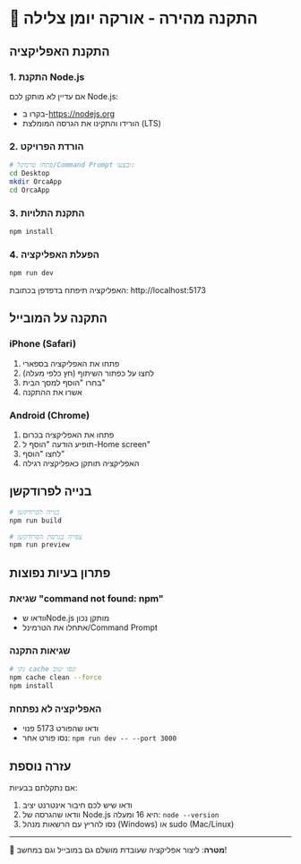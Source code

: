 # 🚀 התקנה מהירה - אורקה יומן צלילה

## התקנת האפליקציה

### 1. התקנת Node.js
אם עדיין לא מותקן לכם Node.js:
- בקרו ב-https://nodejs.org
- הורידו והתקינו את הגרסה המומלצת (LTS)

### 2. הורדת הפרויקט
```bash
# פתחו טרמינל/Command Prompt ובצעו:
cd Desktop
mkdir OrcaApp
cd OrcaApp
```

### 3. התקנת התלויות
```bash
npm install
```

### 4. הפעלת האפליקציה
```bash
npm run dev
```

האפליקציה תיפתח בדפדפן בכתובת: http://localhost:5173

## התקנה על המובייל

### iPhone (Safari)
1. פתחו את האפליקציה בספארי
2. לחצו על כפתור השיתוף (חץ כלפי מעלה)
3. בחרו "הוסף למסך הבית"
4. אשרו את ההתקנה

### Android (Chrome)
1. פתחו את האפליקציה בכרום
2. תופיע הודעה "הוסף ל-Home screen"
3. לחצו "הוסף"
4. האפליקציה תותקן כאפליקציה רגילה

## בנייה לפרודקשן

```bash
# בנייה לפרודקשן
npm run build

# צפייה בגרסת הפרודקשן
npm run preview
```

## פתרון בעיות נפוצות

### שגיאת "command not found: npm"
- וודאו שNode.js מותקן נכון
- אתחלו את הטרמינל/Command Prompt

### שגיאות התקנה
```bash
# נקו cache ונסו שוב
npm cache clean --force
npm install
```

### האפליקציה לא נפתחת
- ודאו שהפורט 5173 פנוי
- נסו פורט אחר: `npm run dev -- --port 3000`

## עזרה נוספת

אם נתקלתם בבעיות:
1. ודאו שיש לכם חיבור אינטרנט יציב
2. וודאו שהגרסה של Node.js היא 16 ומעלה: `node --version`
3. נסו להריץ עם הרשאות מנהל (Windows) או sudo (Mac/Linux)

---

🎯 **מטרה**: ליצור אפליקציה שעובדת מושלם גם במובייל וגם במחשב!


